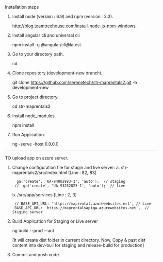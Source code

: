 Installation steps

1. Install node (version : 6.9) and npm (version : 3.3).

    http://blog.teamtreehouse.com/install-node-js-npm-windows.

2. Install angular cli and universal cli

    npm install -g @angular/cli@latest

3. Go to your directory path.

    cd <your directory>

4. Clone repository (development-new branch).

    git clone https://github.com/serenetech/str-maprentals2.git -b development-new

5. Go to project directory.

    cd str-maprentals2

6. Install node_modules.

    npm install

7. Run Application.

    ng -serve -host 0.0.0.0

---------------------------------------------------------------------------------------------------------

TO upload app on azure server.

1. Change configuration file for stagin and live server:
    a. str-maprentals2/src/index.html      [Line : 82, 83]

         ga('create', 'UA-94002983-1', 'auto');  // staging
        //  ga('create', 'UA-93262825-1', 'auto');  // live


    b. /src/app/services   [Line : 2, 3]

        // BASE_API_URL: 'https://maprental.azurewebsites.net', // Live
        BASE_API_URL: 'https://maprentalsapiqa.azurewebsites.net',  // Staging server

2. Build Application for Staging or Live server

    ng build --prod --aot    


    [It will create dist folder in current directory. 
    Now, Copy & past dist content into dev-buil for staging and 
    release-build for production]

3. Commit and push code.    